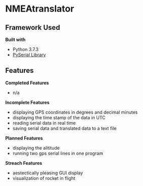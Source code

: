 # NMEAtranslator

## Framework Used
<b> Built with </b>
* Python 3.7.3
* [PySerial Library](https://pythonhosted.org/pyserial/)

## Features
<b> Completed Features </b>
* n/a


<b> Incomplete Features </b>
* displaying GPS coordinates in degrees and decimal minutes
* displaying the time stamp of the data in UTC
* reading serial data in real time 
* saving serial data and translated data to a text file

<b> Planned Features </b>
* displaying the alititude 
* running two gps serial lines in one program

<b> Streach Features </b>
* aestectically pleasing GUI display 
* visualization of rocket in flight
